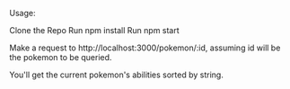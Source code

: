 Usage:

Clone the Repo
Run npm install
Run npm start

Make a request to http://localhost:3000/pokemon/:id, assuming id will be the pokemon to be queried.

You'll get the current pokemon's abilities sorted by string.